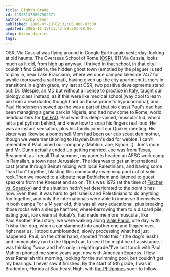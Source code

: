 ```yaml
---
title: Eighth Grade
id: 115281378867502871
author: Kirby Urner
published: 2006-07-13T02:32:00.000-07:00
updated: 2006-11-15T11:43:58.501-08:00
blog: bizmo_diaries
tags: 
---
```


[](http://photos1.blogger.com/blogger/1134/545/1600/osr.0.jpg)OSR, Via CassiaI was flying around in Google Earth again yesterday, looking at old haunts.  The Overseas School of Rome ([OSR](http://mathforum.org/kb/message.jspa?messageID=4909130&tstart=0)), 811 Via Cassia, looks much as it did, from high up anyway.  I thrived in that school, in that city.I couldn't find Galeria, the hidden ghost town (emptied by the plague) I used to play in, near Lake Bracciano, where we once camped lakeside 24/7 for awhile (borrowed a sail boat), having given up the city apartment (Urners in transition).In eighth grade, my last at OSR, two positive developments stand out:  Dr. Gilespie, an MD but without a license to practice in Italy, taught our biology class instead, as if this were like medical school (way cool to learn bio from a real doctor, though hard on those prone to hypochondria); and Paul Henderson showed up (he was a part of that bio class).Paul's dad had been managing a game park in Nigeria, and had now come to Rome, world headquarters for [the FAO](http://www.fao.org/).  Paul was this deep-voiced, muscular kid, who'd left a pet python behind, and knew how to snap his fingers real loud.  He was an instant sensation, plus his family joined our Quaker meeting.  His sister was likewise a bombshell.Mom had been our cub scout den mother, though we were transitioning to Hayden Dunn's dad for weblos.  I can't remember if Paul joined our company (Mahlon, Joe, Kijoon...).  Joe's mom and Mr. Dunn actually ended up getting married.  Joe was from Texas, Beaumont, as I recall.That summer, my parents headed an AFSC work camp in Ramallah, a town near Jerusalem.  The idea was to get an international cast (some through Beirut) mixing with local Palestinians, and having some "hard fun" together, blasting this community swimming pool out of solid rock.Then we moved to a kibbutz near Bethlehem and listened to guest speakers from the Knesset and so on.  This was 1972 (at the time of [Fischer vs. Spassky](http://www.chessclub.demon.co.uk/culture/worldchampions/fischer/fischer_spassky_match.htm)) and the situation hadn't yet deteriorated to the point it has now.  Even then, it was hard to get Israelis and Palestinians to do anything fun together, and only the internationals were able to immerse themselves in both camps.For a 14 year old, this was all very educational, plus breaking those rocks with a sledge hammer, wheel-barrowing them to a discard pile, eating goat, ice cream at Rukab's, had made me more muscular, like Paul.Another Paul story:  we were walking along [Viale Parioli](http://worldgame.blogspot.com/2006/06/machine-world.html) one day, with Trisha-the-dog, when a car slammed into another one and flipped over, right near us.  I stood dumbfounded, slowly processing what had just happened.  Paul, on the other hand, shouted "hold this!" (the dog's leash) and immediately ran to the flipped car, to see if he might be of assistance.  I was thinking "wow, and he's only in eighth grade."I've lost touch with Paul.  Mahlon phoned me some years ago, now with American Express.  I flew over Ramallah this morning, looking for the swimming pool, but couldn't get my bearings.  I never saw it finished.  By the start of 9th grade, I was in Bradenton, Florida at Southeast High, with [the Philippines](http://mybizmo.blogspot.com/2006/06/high-school-memorabilia.html) soon to follow.